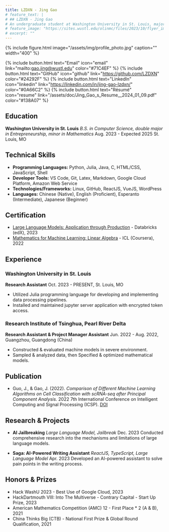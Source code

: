 ```yaml
---
title: LZDXN - Jing Gao
# feature_text: |
# ## LZDXN - Jing Gao
# An undergraduate student at Washington University in St. Louis, majoring in Computer Science and Entrepreneurship.
# feature_image: "https://sites.wustl.edu/olinmc/files/2023/10/flyer_image_429596_linkedin_bannerswithcentennial_823145622_823145622.jpg.jpeg"
# excerpt: ""
---
```


{% include figure.html image="/assets/img/profile_photo.jpg" caption="" width="400" %}

{% include button.html text="Email" icon="email" link="mailto:gao.jing@wustl.edu" color="#71C4EF" %} {% include button.html text="GitHub" icon="github" link="https://github.com/LZDXN" color="#24292F" %} {% include button.html text="LinkedIn" icon="linkedin" link="https://linkedin.com/in/jing-gao-lzdxn/" color="#0A66C2" %} {% include button.html text="Résumé" icon="resume" link="/assets/doc/Jing_Gao_s_Resume__2024_01_09.pdf" color="#138A07" %}

## Education
**Washington University in St. Louis**
*B.S. in Computer Science, double major in Entrepreneurship, minor in Mathematics*
Aug. 2023 - Expected 2025
St. Louis, MO

## Technical Skills
- **Programming Languages:** Python, Julia, Java, C, HTML/CSS, JavaScript, Shell
- **Developer Tools:** VS Code, Git, Latex, Markdown, Google Cloud Platform, Amazon Web Service
- **Technologies/Frameworks:** Linux, GitHub, ReactJS, VueJS, WordPress
- **Languages:** Chinese (Native), English (Proficient), Esperanto (Intermediate), Japanese (Beginner)

## Certification
- [Large Language Models: Application through Production](https://courses.edx.org/certificates/8b772337ef45471eb1ba8a4f83cf43e4) - Databricks (edX), 2023
- [Mathematics for Machine Learning: Linear Algebra](https://coursera.org/share/e487b03b99dbdee21e67be90fef4c88b) - ICL (Coursera), 2022

## Experience
### Washington University in St. Louis
**Research Assistant**
Oct. 2023 - PRESENT, St. Louis, MO
- Utilized Julia programming language for developing and implementing data processing pipelines.
- Installed and maintained jupyter server application with encrypted token access.

### Research Institute of Tsinghua, Pearl River Delta
**Research Assistant & Project Manager Assistant**
Jun. 2022 - Aug. 2022, Guangzhou, Guangdong (China)
- Constructed & evaluated machine models in severe environment.
- Sampled & analyzed data, then Specified & optimized mathematical models.

## Publication
- Guo, J., & Gao, J. (2022). *Comparison of Different Machine Learning Algorithms on Cell Classification with scRNA-seq after Principal Component Analysis*. 2022 7th International Conference on Intelligent Computing and Signal Processing (ICSP). [DOI](https://doi.org/10.1109/icsp54964.2022.9778439)

## Research & Projects
- **AI Jailbreaking**
*Large Language Model, Jailbreak*
Dec. 2023
Conducted comprehensive research into the mechanisms and limitations of large language models.

- **Saga: AI-Powered Writing Assistant**
*ReactJS, TypeScript, Large Language Model*
Apr. 2023
Developed an AI-powered assistant to solve pain points in the writing process.

## Honors & Prizes
- Hack WashU 2023 - Best Use of Google Cloud, 2023
- HackDartmouth VIII: Into The Multiverse - Contrary Capital - Start Up Prize, 2023
- American Mathematics Competition (AMC) 12 - First Place * 2 (A & B), 2021
- China Thinks Big (CTB) - National First Prize & Global Round Qualification, 2021

